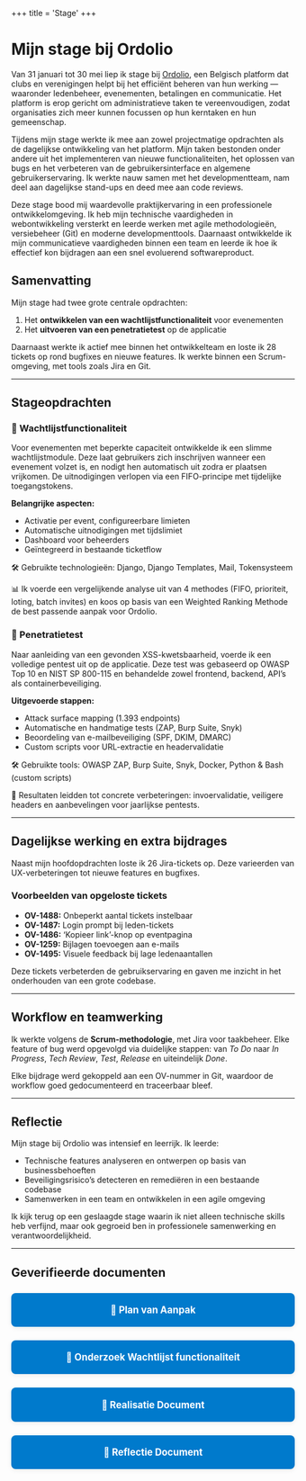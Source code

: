 +++
title = 'Stage'
+++

# Mijn stage bij Ordolio
Van 31 januari tot 30 mei liep ik stage bij [Ordolio](https://ordolio.com), een Belgisch platform dat clubs en verenigingen helpt bij het efficiënt beheren van hun werking — waaronder ledenbeheer, evenementen, betalingen en communicatie. Het platform is erop gericht om administratieve taken te vereenvoudigen, zodat organisaties zich meer kunnen focussen op hun kerntaken en hun gemeenschap.

Tijdens mijn stage werkte ik mee aan zowel projectmatige opdrachten als de dagelijkse ontwikkeling van het platform. Mijn taken bestonden onder andere uit het implementeren van nieuwe functionaliteiten, het oplossen van bugs en het verbeteren van de gebruikersinterface en algemene gebruikerservaring. Ik werkte nauw samen met het developmentteam, nam deel aan dagelijkse stand-ups en deed mee aan code reviews.

Deze stage bood mij waardevolle praktijkervaring in een professionele ontwikkelomgeving. Ik heb mijn technische vaardigheden in webontwikkeling versterkt en leerde werken met agile methodologieën, versiebeheer (Git) en moderne developmenttools. Daarnaast ontwikkelde ik mijn communicatieve vaardigheden binnen een team en leerde ik hoe ik effectief kon bijdragen aan een snel evoluerend softwareproduct.

## Samenvatting

Mijn stage had twee grote centrale opdrachten:
1. Het **ontwikkelen van een wachtlijstfunctionaliteit** voor evenementen
2. Het **uitvoeren van een penetratietest** op de applicatie

Daarnaast werkte ik actief mee binnen het ontwikkelteam en loste ik 28 tickets op rond bugfixes en nieuwe features. Ik werkte binnen een Scrum-omgeving, met tools zoals Jira en Git.

---

## Stageopdrachten

### 🧾 Wachtlijstfunctionaliteit

Voor evenementen met beperkte capaciteit ontwikkelde ik een slimme wachtlijstmodule. Deze laat gebruikers zich inschrijven wanneer een evenement volzet is, en nodigt hen automatisch uit zodra er plaatsen vrijkomen. De uitnodigingen verlopen via een FIFO-principe met tijdelijke toegangstokens.

**Belangrijke aspecten:**
- Activatie per event, configureerbare limieten
- Automatische uitnodigingen met tijdslimiet
- Dashboard voor beheerders
- Geïntegreerd in bestaande ticketflow

🛠 Gebruikte technologieën: Django, Django Templates, Mail, Tokensysteem

📊 Ik voerde een vergelijkende analyse uit van 4 methodes (FIFO, prioriteit, loting, batch invites) en koos op basis van een Weighted Ranking Methode de best passende aanpak voor Ordolio.

### 🔐 Penetratietest

Naar aanleiding van een gevonden XSS-kwetsbaarheid, voerde ik een volledige pentest uit op de applicatie. Deze test was gebaseerd op OWASP Top 10 en NIST SP 800-115 en behandelde zowel frontend, backend, API’s als containerbeveiliging.

**Uitgevoerde stappen:**
- Attack surface mapping (1.393 endpoints)
- Automatische en handmatige tests (ZAP, Burp Suite, Snyk)
- Beoordeling van e-mailbeveiliging (SPF, DKIM, DMARC)
- Custom scripts voor URL-extractie en headervalidatie

🛠 Gebruikte tools: OWASP ZAP, Burp Suite, Snyk, Docker, Python & Bash (custom scripts)

📌 Resultaten leidden tot concrete verbeteringen: invoervalidatie, veiligere headers en aanbevelingen voor jaarlijkse pentests.

---

## Dagelijkse werking en extra bijdrages

Naast mijn hoofdopdrachten loste ik 26 Jira-tickets op. Deze varieerden van UX-verbeteringen tot nieuwe features en bugfixes.

###  Voorbeelden van opgeloste tickets
- **OV-1488:** Onbeperkt aantal tickets instelbaar
- **OV-1487:** Login prompt bij leden-tickets
- **OV-1486:** ‘Kopieer link’-knop op eventpagina
- **OV-1259:** Bijlagen toevoegen aan e-mails
- **OV-1495:** Visuele feedback bij lage ledenaantallen

 Deze tickets verbeterden de gebruikservaring en gaven me inzicht in het onderhouden van een grote codebase.

---

## Workflow en teamwerking

Ik werkte volgens de **Scrum-methodologie**, met Jira voor taakbeheer. Elke feature of bug werd opgevolgd via duidelijke stappen: van *To Do* naar *In Progress*, *Tech Review*, *Test*, *Release* en uiteindelijk *Done*.

Elke bijdrage werd gekoppeld aan een OV-nummer in Git, waardoor de workflow goed gedocumenteerd en traceerbaar bleef.

---

## Reflectie

Mijn stage bij Ordolio was intensief en leerrijk. Ik leerde:
- Technische features analyseren en ontwerpen op basis van businessbehoeften
- Beveiligingsrisico’s detecteren en remediëren in een bestaande codebase
- Samenwerken in een team en ontwikkelen in een agile omgeving

Ik kijk terug op een geslaagde stage waarin ik niet alleen technische skills heb verfijnd, maar ook gegroeid ben in professionele samenwerking en verantwoordelijkheid.

---

## Geverifieerde documenten

<div style="display: flex; flex-wrap: wrap; gap: 1.5rem; margin-top: 1.5rem;">
  <a href="/files/PVA.pdf" download style="flex: 1 1 55%; text-align: center; background: #007acc; color: #fff; padding: 1.2em 0; border-radius: 8px; font-size: 1.2em; text-decoration: none; font-weight: bold; box-shadow: 0 2px 8px rgba(0,0,0,0.08); transition: background 0.2s;">
    📄 Plan van Aanpak
  </a>
  <a href="/files/Onderzoek.pdf" download style="flex: 1 1 55%; text-align: center; background: #007acc; color: #fff; padding: 1.2em 0; border-radius: 8px; font-size: 1.2em; text-decoration: none; font-weight: bold; box-shadow: 0 2px 8px rgba(0,0,0,0.08); transition: background 0.2s;">
    📄 Onderzoek Wachtlijst functionaliteit
  </a>
  <a href="/files/Realisatiedocument__Jonas_Quintiens.pdf" download style="flex: 1 1 55%; text-align: center; background: #007acc; color: #fff; padding: 1.2em 0; border-radius: 8px; font-size: 1.2em; text-decoration: none; font-weight: bold; box-shadow: 0 2px 8px rgba(0,0,0,0.08); transition: background 0.2s;">
    📄 Realisatie Document
  </a>
  <a href="/files/Reflectie_Jonas_Quintiens.pdf" download style="flex: 1 1 55%; text-align: center; background: #007acc; color: #fff; padding: 1.2em 0; border-radius: 8px; font-size: 1.2em; text-decoration: none; font-weight: bold; box-shadow: 0 2px 8px rgba(0,0,0,0.08); transition: background 0.2s;">
    📄 Reflectie Document
  </a>
</div>
